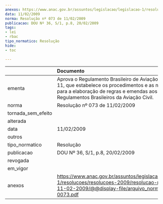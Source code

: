 ```yaml
---
anexos: https://www.anac.gov.br/assuntos/legislacao/legislacao-1/resolucoes/resolucoes-2009/resolucao-no-073-de-11-02-2009/@@display-file/arquivo_norma/RA2009-0073.pdf
data: 11/02/2009
norma: Resolução nº 073 de 11/02/2009
publicacao: DOU Nº 36, S/1, p.8, 20/02/2009
tags:
- lei
- rbac
tipo_normatico: Resolução
hide: 
- toc 
 
---
```


|                    | Documento                                                                                                                                                                                           |
|:-------------------|:----------------------------------------------------------------------------------------------------------------------------------------------------------------------------------------------------|
| ementa             | Aprova o Regulamento Brasileiro de Aviação Civil – RBAC 11, que estabelece os procedimentos e as normas gerais para a elaboração de regras e emendas aos Regulamentos Brasileiros da Aviação Civil. |
| norma              | Resolução nº 073 de 11/02/2009                                                                                                                                                                      |
| tornada_sem_efeito |                                                                                                                                                                                                     |
| alterada           |                                                                                                                                                                                                     |
| data               | 11/02/2009                                                                                                                                                                                          |
| outros             |                                                                                                                                                                                                     |
| tipo_normatico     | Resolução                                                                                                                                                                                           |
| publicacao         | DOU Nº 36, S/1, p.8, 20/02/2009                                                                                                                                                                     |
| revogada           |                                                                                                                                                                                                     |
| em_vigor           |                                                                                                                                                                                                     |
| anexos             | https://www.anac.gov.br/assuntos/legislacao/legislacao-1/resolucoes/resolucoes-2009/resolucao-no-073-de-11-02-2009/@@display-file/arquivo_norma/RA2009-0073.pdf                                     |